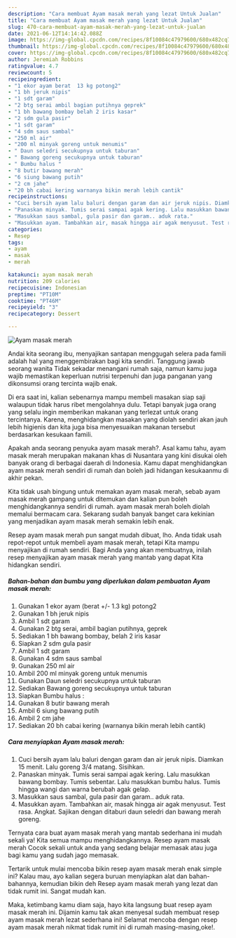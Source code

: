 ```yaml
---
description: "Cara membuat Ayam masak merah yang lezat Untuk Jualan"
title: "Cara membuat Ayam masak merah yang lezat Untuk Jualan"
slug: 470-cara-membuat-ayam-masak-merah-yang-lezat-untuk-jualan
date: 2021-06-12T14:14:42.088Z
image: https://img-global.cpcdn.com/recipes/8f10084c47979600/680x482cq70/ayam-masak-merah-foto-resep-utama.jpg
thumbnail: https://img-global.cpcdn.com/recipes/8f10084c47979600/680x482cq70/ayam-masak-merah-foto-resep-utama.jpg
cover: https://img-global.cpcdn.com/recipes/8f10084c47979600/680x482cq70/ayam-masak-merah-foto-resep-utama.jpg
author: Jeremiah Robbins
ratingvalue: 4.7
reviewcount: 5
recipeingredient:
- "1 ekor ayam berat  13 kg potong2"
- "1 bh jeruk nipis"
- "1 sdt garam"
- "2 btg serai ambil bagian putihnya geprek"
- "1 bh bawang bombay belah 2 iris kasar"
- "2 sdm gula pasir"
- "1 sdt garam"
- "4 sdm saus sambal"
- "250 ml air"
- "200 ml minyak goreng untuk menumis"
- " Daun seledri secukupnya untuk taburan"
- " Bawang goreng secukupnya untuk taburan"
- " Bumbu halus "
- "8 butir bawang merah"
- "6 siung bawang putih"
- "2 cm jahe"
- "20 bh cabai kering warnanya bikin merah lebih cantik"
recipeinstructions:
- "Cuci bersih ayam lalu baluri dengan garam dan air jeruk nipis. Diamkan 15 menit. Lalu goreng 3/4 matang. Sisihkan."
- "Panaskan minyak. Tumis serai sampai agak kering. Lalu masukkan bawang bombay. Tumis sebentar. Lalu masukkan bumbu halus. Tumis hingga wangi dan warna berubah agak gelap."
- "Masukkan saus sambal, gula pasir dan garam.. aduk rata."
- "Masukkan ayam. Tambahkan air, masak hingga air agak menyusut. Test rasa. Angkat. Sajikan dengan ditaburi daun seledri dan bawang merah goreng."
categories:
- Resep
tags:
- ayam
- masak
- merah

katakunci: ayam masak merah 
nutrition: 209 calories
recipecuisine: Indonesian
preptime: "PT10M"
cooktime: "PT46M"
recipeyield: "3"
recipecategory: Dessert

---
```



![Ayam masak merah](https://img-global.cpcdn.com/recipes/8f10084c47979600/680x482cq70/ayam-masak-merah-foto-resep-utama.jpg)

Andai kita seorang ibu, menyajikan santapan menggugah selera pada famili adalah hal yang menggembirakan bagi kita sendiri. Tanggung jawab seorang  wanita Tidak sekadar menangani rumah saja, namun kamu juga wajib memastikan keperluan nutrisi terpenuhi dan juga panganan yang dikonsumsi orang tercinta wajib enak.

Di era  saat ini, kalian sebenarnya mampu membeli masakan siap saji walaupun tidak harus ribet mengolahnya dulu. Tetapi banyak juga orang yang selalu ingin memberikan makanan yang terlezat untuk orang tercintanya. Karena, menghidangkan masakan yang diolah sendiri akan jauh lebih higienis dan kita juga bisa menyesuaikan makanan tersebut berdasarkan kesukaan famili. 



Apakah anda seorang penyuka ayam masak merah?. Asal kamu tahu, ayam masak merah merupakan makanan khas di Nusantara yang kini disukai oleh banyak orang di berbagai daerah di Indonesia. Kamu dapat menghidangkan ayam masak merah sendiri di rumah dan boleh jadi hidangan kesukaanmu di akhir pekan.

Kita tidak usah bingung untuk memakan ayam masak merah, sebab ayam masak merah gampang untuk ditemukan dan kalian pun boleh menghidangkannya sendiri di rumah. ayam masak merah boleh diolah memalui bermacam cara. Sekarang sudah banyak banget cara kekinian yang menjadikan ayam masak merah semakin lebih enak.

Resep ayam masak merah pun sangat mudah dibuat, lho. Anda tidak usah repot-repot untuk membeli ayam masak merah, tetapi Kita mampu menyajikan di rumah sendiri. Bagi Anda yang akan membuatnya, inilah resep menyajikan ayam masak merah yang mantab yang dapat Kita hidangkan sendiri.

<!--inarticleads1-->

##### Bahan-bahan dan bumbu yang diperlukan dalam pembuatan Ayam masak merah:

1. Gunakan 1 ekor ayam (berat +/- 1.3 kg) potong2
1. Gunakan 1 bh jeruk nipis
1. Ambil 1 sdt garam
1. Gunakan 2 btg serai, ambil bagian putihnya, geprek
1. Sediakan 1 bh bawang bombay, belah 2 iris kasar
1. Siapkan 2 sdm gula pasir
1. Ambil 1 sdt garam
1. Gunakan 4 sdm saus sambal
1. Gunakan 250 ml air
1. Ambil 200 ml minyak goreng untuk menumis
1. Gunakan  Daun seledri secukupnya untuk taburan
1. Sediakan  Bawang goreng secukupnya untuk taburan
1. Siapkan  Bumbu halus :
1. Gunakan 8 butir bawang merah
1. Ambil 6 siung bawang putih
1. Ambil 2 cm jahe
1. Sediakan 20 bh cabai kering (warnanya bikin merah lebih cantik)




<!--inarticleads2-->

##### Cara menyiapkan Ayam masak merah:

1. Cuci bersih ayam lalu baluri dengan garam dan air jeruk nipis. Diamkan 15 menit. Lalu goreng 3/4 matang. Sisihkan.
1. Panaskan minyak. Tumis serai sampai agak kering. Lalu masukkan bawang bombay. Tumis sebentar. Lalu masukkan bumbu halus. Tumis hingga wangi dan warna berubah agak gelap.
1. Masukkan saus sambal, gula pasir dan garam.. aduk rata.
1. Masukkan ayam. Tambahkan air, masak hingga air agak menyusut. Test rasa. Angkat. Sajikan dengan ditaburi daun seledri dan bawang merah goreng.




Ternyata cara buat ayam masak merah yang mantab sederhana ini mudah sekali ya! Kita semua mampu menghidangkannya. Resep ayam masak merah Cocok sekali untuk anda yang sedang belajar memasak atau juga bagi kamu yang sudah jago memasak.

Tertarik untuk mulai mencoba bikin resep ayam masak merah enak simple ini? Kalau mau, ayo kalian segera buruan menyiapkan alat dan bahan-bahannya, kemudian bikin deh Resep ayam masak merah yang lezat dan tidak rumit ini. Sangat mudah kan. 

Maka, ketimbang kamu diam saja, hayo kita langsung buat resep ayam masak merah ini. Dijamin kamu tak akan menyesal sudah membuat resep ayam masak merah lezat sederhana ini! Selamat mencoba dengan resep ayam masak merah nikmat tidak rumit ini di rumah masing-masing,oke!.

